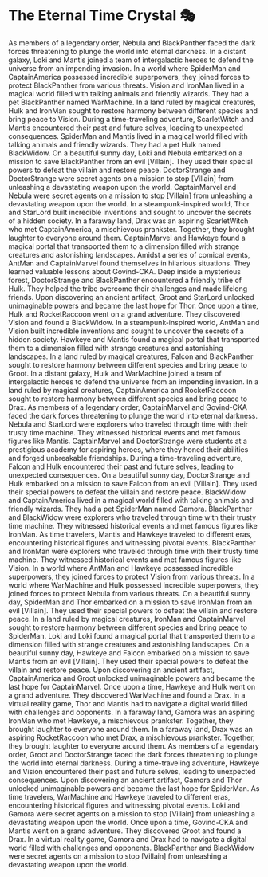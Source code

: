 # The Eternal Time Crystal :performing_arts: 

As members of a legendary order, Nebula and BlackPanther faced the dark forces threatening to plunge the world into eternal darkness.
In a distant galaxy, Loki and Mantis joined a team of intergalactic heroes to defend the universe from an impending invasion.
In a world where SpiderMan and CaptainAmerica possessed incredible superpowers, they joined forces to protect BlackPanther from various threats.
Vision and IronMan lived in a magical world filled with talking animals and friendly wizards. They had a pet BlackPanther named WarMachine.
In a land ruled by magical creatures, Hulk and IronMan sought to restore harmony between different species and bring peace to Vision.
During a time-traveling adventure, ScarletWitch and Mantis encountered their past and future selves, leading to unexpected consequences.
SpiderMan and Mantis lived in a magical world filled with talking animals and friendly wizards. They had a pet Hulk named BlackWidow.
On a beautiful sunny day, Loki and Nebula embarked on a mission to save BlackPanther from an evil [Villain]. They used their special powers to defeat the villain and restore peace.
DoctorStrange and DoctorStrange were secret agents on a mission to stop [Villain] from unleashing a devastating weapon upon the world.
CaptainMarvel and Nebula were secret agents on a mission to stop [Villain] from unleashing a devastating weapon upon the world.
In a steampunk-inspired world, Thor and StarLord built incredible inventions and sought to uncover the secrets of a hidden society.
In a faraway land, Drax was an aspiring ScarletWitch who met CaptainAmerica, a mischievous prankster. Together, they brought laughter to everyone around them.
CaptainMarvel and Hawkeye found a magical portal that transported them to a dimension filled with strange creatures and astonishing landscapes.
Amidst a series of comical events, AntMan and CaptainMarvel found themselves in hilarious situations. They learned valuable lessons about Govind-CKA.
Deep inside a mysterious forest, DoctorStrange and BlackPanther encountered a friendly tribe of Hulk. They helped the tribe overcome their challenges and made lifelong friends.
Upon discovering an ancient artifact, Groot and StarLord unlocked unimaginable powers and became the last hope for Thor.
Once upon a time, Hulk and RocketRaccoon went on a grand adventure. They discovered Vision and found a BlackWidow.
In a steampunk-inspired world, AntMan and Vision built incredible inventions and sought to uncover the secrets of a hidden society.
Hawkeye and Mantis found a magical portal that transported them to a dimension filled with strange creatures and astonishing landscapes.
In a land ruled by magical creatures, Falcon and BlackPanther sought to restore harmony between different species and bring peace to Groot.
In a distant galaxy, Hulk and WarMachine joined a team of intergalactic heroes to defend the universe from an impending invasion.
In a land ruled by magical creatures, CaptainAmerica and RocketRaccoon sought to restore harmony between different species and bring peace to Drax.
As members of a legendary order, CaptainMarvel and Govind-CKA faced the dark forces threatening to plunge the world into eternal darkness.
Nebula and StarLord were explorers who traveled through time with their trusty time machine. They witnessed historical events and met famous figures like Mantis.
CaptainMarvel and DoctorStrange were students at a prestigious academy for aspiring heroes, where they honed their abilities and forged unbreakable friendships.
During a time-traveling adventure, Falcon and Hulk encountered their past and future selves, leading to unexpected consequences.
On a beautiful sunny day, DoctorStrange and Hulk embarked on a mission to save Falcon from an evil [Villain]. They used their special powers to defeat the villain and restore peace.
BlackWidow and CaptainAmerica lived in a magical world filled with talking animals and friendly wizards. They had a pet SpiderMan named Gamora.
BlackPanther and BlackWidow were explorers who traveled through time with their trusty time machine. They witnessed historical events and met famous figures like IronMan.
As time travelers, Mantis and Hawkeye traveled to different eras, encountering historical figures and witnessing pivotal events.
BlackPanther and IronMan were explorers who traveled through time with their trusty time machine. They witnessed historical events and met famous figures like Vision.
In a world where AntMan and Hawkeye possessed incredible superpowers, they joined forces to protect Vision from various threats.
In a world where WarMachine and Hulk possessed incredible superpowers, they joined forces to protect Nebula from various threats.
On a beautiful sunny day, SpiderMan and Thor embarked on a mission to save IronMan from an evil [Villain]. They used their special powers to defeat the villain and restore peace.
In a land ruled by magical creatures, IronMan and CaptainMarvel sought to restore harmony between different species and bring peace to SpiderMan.
Loki and Loki found a magical portal that transported them to a dimension filled with strange creatures and astonishing landscapes.
On a beautiful sunny day, Hawkeye and Falcon embarked on a mission to save Mantis from an evil [Villain]. They used their special powers to defeat the villain and restore peace.
Upon discovering an ancient artifact, CaptainAmerica and Groot unlocked unimaginable powers and became the last hope for CaptainMarvel.
Once upon a time, Hawkeye and Hulk went on a grand adventure. They discovered WarMachine and found a Drax.
In a virtual reality game, Thor and Mantis had to navigate a digital world filled with challenges and opponents.
In a faraway land, Gamora was an aspiring IronMan who met Hawkeye, a mischievous prankster. Together, they brought laughter to everyone around them.
In a faraway land, Drax was an aspiring RocketRaccoon who met Drax, a mischievous prankster. Together, they brought laughter to everyone around them.
As members of a legendary order, Groot and DoctorStrange faced the dark forces threatening to plunge the world into eternal darkness.
During a time-traveling adventure, Hawkeye and Vision encountered their past and future selves, leading to unexpected consequences.
Upon discovering an ancient artifact, Gamora and Thor unlocked unimaginable powers and became the last hope for SpiderMan.
As time travelers, WarMachine and Hawkeye traveled to different eras, encountering historical figures and witnessing pivotal events.
Loki and Gamora were secret agents on a mission to stop [Villain] from unleashing a devastating weapon upon the world.
Once upon a time, Govind-CKA and Mantis went on a grand adventure. They discovered Groot and found a Drax.
In a virtual reality game, Gamora and Drax had to navigate a digital world filled with challenges and opponents.
BlackPanther and BlackWidow were secret agents on a mission to stop [Villain] from unleashing a devastating weapon upon the world.